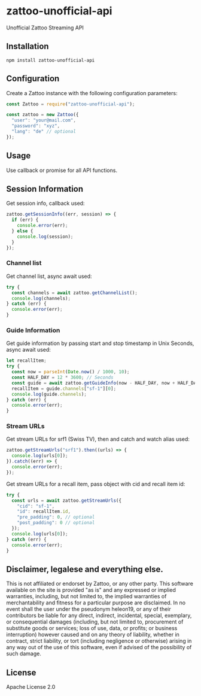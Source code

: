 # zattoo-unofficial-api
Unofficial Zattoo Streaming API

## Installation

```
npm install zattoo-unofficial-api
```

## Configuration

Create a Zattoo instance with the following configuration parameters:

```js
const Zattoo = require("zattoo-unofficial-api");

const zattoo = new Zattoo({
  "user": "your@mail.com",
  "password": "xyz",
  "lang": "de" // optional
});

```
## Usage

Use callback or promise for all API functions.


## Session Information
Get session info, callback used:
```js
zattoo.getSessionInfo((err, session) => {
  if (err) {
    console.error(err);
  } else {
    console.log(session);
  }
});
```

### Channel list

Get channel list, async await used:

```js
try {
  const channels = await zattoo.getChannelList();
  console.log(channels);
} catch (err) {
  console.error(err);
}
```

### Guide Information

Get guide information by passing start and stop timestamp in Unix Seconds, async await used:

```js
let recallItem;
try {
  const now = parseInt(Date.now() / 1000, 10);
  const HALF_DAY = 12 * 3600; // Seconds
  const guide = await zattoo.getGuideInfo(now - HALF_DAY, now + HALF_DAY);
  recallItem = guide.channels["sf-1"][0];
  console.log(guide.channels);
} catch (err) {
  console.error(err);
}
```

### Stream URLs

Get stream URLs for srf1 (Swiss TV), then and catch and watch alias used:

```js
zattoo.getStreamUrls("srf1").then((urls) => {
  console.log(urls[0]);
}).catch((err) => {
  console.error(err);
});
```

Get stream URLs for a recall item, pass object with cid and recall item id:

```js
try {
  const urls = await zattoo.getStreamUrls({
    "cid": "sf-1",
    "id": recallItem.id,
    "pre_padding": 0, // optional
    "post_padding": 0 // optional
  });
  console.log(urls[0]);
} catch (err) {
  console.error(err);
}
```

## Disclaimer, legalese and everything else.

This is not affiliated or endorset by Zattoo, or any other party. This software available on the site is provided "as is" and any expressed or implied warranties, including, but not limited to, the implied warranties of merchantability and fitness for a particular purpose are disclaimed. In no event shall the user under the pseudonym heleon19, or any of their contributors be liable for any direct, indirect, incidental, special, exemplary, or consequential damages (including, but not limited to, procurement of substitute goods or services; loss of use, data, or profits; or business interruption) however caused and on any theory of liability, whether in contract, strict liability, or tort (including negligence or otherwise) arising in any way out of the use of this software, even if advised of the possibility of such damage.

## License

Apache License 2.0
